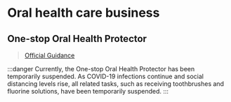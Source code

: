 # Oral health care business

## One-stop Oral Health Protector

> [Official Guidance](https://www.ddc.go.kr/health/contents.do?key=1566)

:::danger Currently, the One-stop Oral Health Protector has been temporarily suspended.
As COVID-19 infections continue and social distancing levels rise,
all related tasks, such as receiving toothbrushes and fluorine solutions, have been temporarily suspended.
:::
